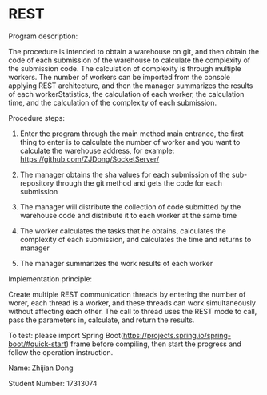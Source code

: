 # REST

Program description: 

The procedure is intended to obtain a warehouse on git, and then obtain the code of each submission of the warehouse to calculate the complexity of the submission code. The calculation of complexity is through multiple workers. The number of workers can be imported from the console applying REST architecture, and then the manager summarizes the results of each workerStatistics, the calculation of each worker, the calculation time, and the calculation of the complexity of each submission.


Procedure steps:

1. Enter the program through the main method main entrance, the first thing to enter is to calculate the number of worker and you want to calculate the warehouse address, for example: https://github.com/ZJDong/SocketServer/

2. The manager obtains the sha values for each submission of the sub-repository through the git method and gets the code for each submission

3. The manager will distribute the collection of code submitted by the warehouse code and distribute it to each worker at the same time

4. The worker calculates the tasks that he obtains, calculates the complexity of each submission, and calculates the time and returns to manager

5. The manager summarizes the work results of each worker


Implementation principle: 

Create multiple REST communication threads by entering the number of worer, each thread is a worker, and these threads can work simultaneously without affecting each other. The call to thread uses the REST mode to call, pass the parameters in, calculate, and return the results.


To test: please import Spring Boot(https://projects.spring.io/spring-boot/#quick-start) frame before compiling, then start the progress and follow the operation instruction.

Name: Zhijian Dong


Student Number: 17313074
